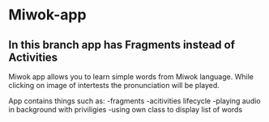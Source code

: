# Miwok-app
## In this branch app has Fragments instead of Activities

Miwok app allows you to learn simple words from Miwok language. While clicking on image of intertests the pronunciation
will be played.


App contains things such as:
-fragments
-acitivities lifecycle
-playing audio in background with priviligies
-using own class to display list of words 
